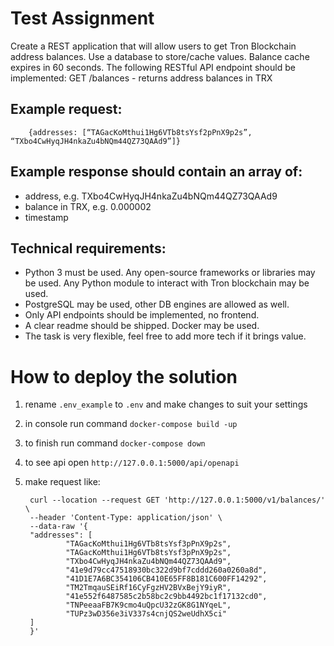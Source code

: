 # Test Assignment

Create a REST application that will allow users to get Tron Blockchain address balances. Use a database to store/cache values. Balance cache expires in 60 seconds.
The following RESTful API endpoint should be implemented: GET /balances - returns address balances in TRX

## Example request:
        {addresses: [“TAGacKoMthui1Hg6VTb8tsYsf2pPnX9p2s”, “TXbo4CwHyqJH4nkaZu4bNQm44QZ73QAAd9”]}

## Example response should contain an array of:
- address, e.g. TXbo4CwHyqJH4nkaZu4bNQm44QZ73QAAd9
- balance in TRX, e.g. 0.000002
- timestamp


## Technical requirements:
- Python 3 must be used. Any open-source frameworks or libraries may be used. Any Python module to interact with Tron blockchain may be used.
- PostgreSQL may be used, other DB engines are allowed as well.
- Only API endpoints should be implemented, no frontend.
- A clear readme should be shipped. Docker may be used.
- The task is very flexible, feel free to add more tech if it brings value.


# How to deploy the solution

1. rename `.env_example` to `.env` and make changes to suit your settings
2. in console run command `docker-compose build -up`
3. to finish run command `docker-compose down`

4. to see api open `http://127.0.0.1:5000/api/openapi`
5. make request like:

        curl --location --request GET 'http://127.0.0.1:5000/v1/balances/' \
        --header 'Content-Type: application/json' \
        --data-raw '{
        "addresses": [
                "TAGacKoMthui1Hg6VTb8tsYsf3pPnX9p2s",
                "TAGacKoMthui1Hg6VTb8tsYsf3pPnX9p2s",
                "TXbo4CwHyqJH4nkaZu4bNQm44QZ73QAAd9",
                "41e9d79cc47518930bc322d9bf7cddd260a0260a8d",
                "41D1E7A6BC354106CB410E65FF8B181C600FF14292",
                "TM2TmqauSEiRf16CyFgzHV2BVxBejY9iyR",
                "41e552f6487585c2b58bc2c9bb4492bc1f17132cd0",
                "TNPeeaaFB7K9cmo4uQpcU32zGK8G1NYqeL",
                "TUPz3wD356e3iV337s4cnjQS2weUdhX5ci"
        ]
        }'
